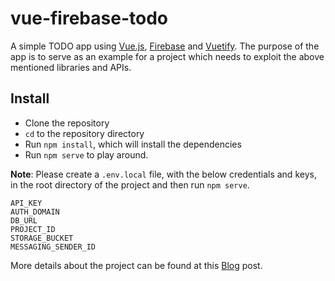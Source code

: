 # vue-firebase-todo

A simple TODO app using [Vue.js](https://vuejs.org/), [Firebase](https://firebase.google.com/) and [Vuetify](https://vuetifyjs.com/en/). 
The purpose of the app is to serve as an example for a project which needs to exploit the above mentioned libraries and APIs.

## Install

* Clone the repository
* `cd` to the repository directory
* Run `npm install`, which will install the dependencies
* Run `npm serve` to play around.

**Note**: Please create a `.env.local` file, with the below credentials and keys, in the root directory of the project and then run `npm serve`.
```
API_KEY
AUTH_DOMAIN
DB_URL
PROJECT_ID
STORAGE_BUCKET
MESSAGING_SENDER_ID
```

More details about the project can be found at this [Blog](https://medium.com/@dushyantsabharwal/https-medium-com-dushyantsabharwal-realtime-app-with-vue-firebase-vuetify-474cdaa895fa) post.
